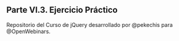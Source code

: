 ## Parte VI.3.  Ejercicio Práctico


Repositorio del Curso de jQuery desarrollado por @pekechis  para @OpenWebinars.
